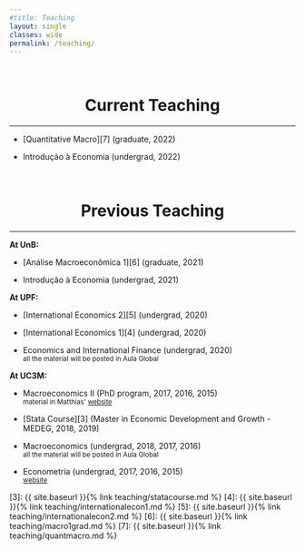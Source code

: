 ```yaml
---
#title: Teaching
layout: single
classes: wide
permalink: /teaching/
---
```

<br/> 


# <center> Current Teaching </center>
- - -

  * [Quantitative Macro][7] (graduate, 2022)

  * Introdução à Economia (undergrad, 2022)

<br/> 


# <center> Previous Teaching </center>
- - -

**At UnB:**

  * [Análise Macroeconômica 1][6] (graduate, 2021)

  * Introdução à Economia (undergrad, 2021)


**At UPF:**

  
  * [International Economics 2][5] (undergrad, 2020)
  
  * [International Economics 1][4] (undergrad, 2020)

  * Economics and International Finance (undergrad, 2020)<br/> 
   <sup> all the material will be  posted in Aula Global<sup>    

**At UC3M:**

  * Macroeconomics II (PhD program, 2017, 2016, 2015)<br/> 
   <sup> material in  Matthias' [website][1]<sup>    

  * [Stata Course][3] (Master in Economic Development and Growth - MEDEG, 2018, 2019)

  * Macroeconomics (undergrad, 2018, 2017, 2016) <br/> 
   <sup> all the material will be  posted in Aula Global<sup>    


  * Econometría (undergrad, 2017, 2016, 2015) <br/> 
   <sup> [website][2] <sup>    
  

[1]: http://www.eco.uc3m.es/~mkredler/Teaching_PastCourses.html
[2]: http://www.eco.uc3m.es/docencia/econometria/index.html
[3]: {{ site.baseurl }}{% link teaching/statacourse.md %}
[4]: {{ site.baseurl }}{% link teaching/internationalecon1.md %}
[5]: {{ site.baseurl }}{% link teaching/internationalecon2.md %}
[6]: {{ site.baseurl }}{% link teaching/macro1grad.md %}
[7]: {{ site.baseurl }}{% link teaching/quantmacro.md %}

